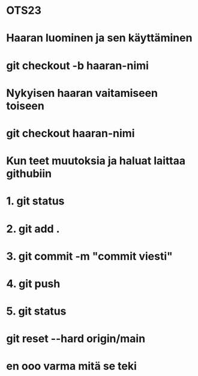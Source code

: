 # OTS23

# Haaran luominen ja sen käyttäminen

# git checkout -b haaran-nimi

# Nykyisen haaran vaitamiseen toiseen

# git checkout haaran-nimi

# Kun teet muutoksia ja haluat laittaa githubiin

# 1. git status

# 2. git add .

# 3. git commit -m "commit viesti"

# 4. git push

# 5. git status

# git reset --hard origin/main
# en ooo varma mitä se teki